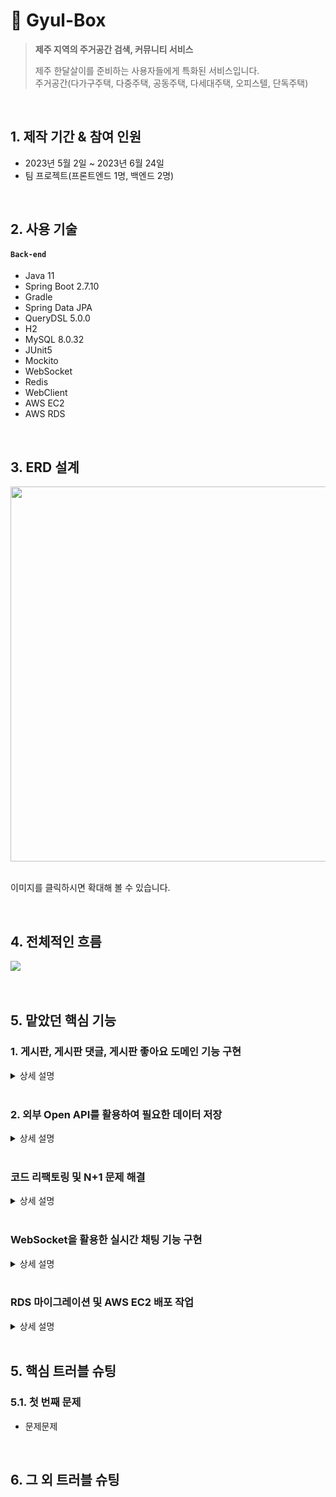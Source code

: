# :pushpin: Gyul-Box
><b>제주 지역의 주거공간 검색, 커뮤니티 서비스</b>
>
>제주 한달살이를 준비하는 사용자들에게 특화된 서비스입니다.   
>주거공간(다가구주택, 다중주택, 공동주택, 다세대주택, 오피스텔, 단독주택)

</br>

## 1. 제작 기간 & 참여 인원
- 2023년 5월 2일 ~ 2023년 6월 24일
- 팀 프로젝트(프론트엔드 1명, 백엔드 2명)

</br>

## 2. 사용 기술
#### `Back-end`
  - Java 11
  - Spring Boot 2.7.10
  - Gradle
  - Spring Data JPA
  - QueryDSL 5.0.0
  - H2
  - MySQL 8.0.32
  - JUnit5
  - Mockito
  - WebSocket
  - Redis
  - WebClient
  - AWS EC2
  - AWS RDS

</br>

## 3. ERD 설계
<img src="https://github.com/bangjaeyoung/gyul-box/assets/80241053/71ec04c6-2c24-414f-99a1-a4dacb6de443" width=600 height=600>

</br>
</br>

이미지를 클릭하시면 확대해 볼 수 있습니다.

</br>

## 4. 전체적인 흐름
<img src="https://github.com/bangjaeyoung/gyul-box/assets/80241053/72a29c5c-dba1-46e0-8411-5c9544181cb6">

</br>
</br>
</br>

## 5. 맡았던 핵심 기능
### 1. 게시판, 게시판 댓글, 게시판 좋아요 도메인 기능 구현
 
<details>
<summary>상세 설명</summary>
<div markdown="1">

#### 1-1. 연관 관계 그림

<img src="https://github.com/bangjaeyoung/gyul-box/assets/80241053/0e7d6ac5-a7e2-4cf6-8911-8abd2bfb2a4a">

#### 1-2. 각 도메인 Service Layer 코드

- [게시판](https://github.com/bangjaeyoung/gyul-box/blob/main/server/src/main/java/jeju/oneroom/post/service/PostService.java)   
- [게시판 댓글](https://github.com/bangjaeyoung/gyul-box/blob/main/server/src/main/java/jeju/oneroom/postcomment/service/PostCommentService.java)   
- [게시판 좋아요](https://github.com/bangjaeyoung/gyul-box/blob/main/server/src/main/java/jeju/oneroom/postlike/service/PostLikeService.java)

#### 1-3. 내용

- 특정 게시물이 삭제될 경우, 해당 게시물의 댓글, 좋아요 데이터도 삭제되도록 구현하였습니다.   
```Java
    @OneToMany(mappedBy = "post", orphanRemoval = true)
    private List<PostComment> postComments = new ArrayList<>();

    @OneToMany(mappedBy = "post", orphanRemoval = true)
    private List<PostLike> postLikes = new ArrayList<>();
```

</br>

- 게시물과 댓글이 수정, 삭제할 경우 작성한 본인만 가능하도록 처리하였습니다.   
```Java
    @Transactional
    public Post updatePost(User user, PostDto.Patch patchDto) {
        Post verifiedPost = findVerifiedPost(patchDto.getPostId());

        if (verifiedPost.isAuthor(user)) {
            verifiedPost.update(patchDto.getTitle(), patchDto.getContent());
        } else {
            throw new BusinessLogicException(ExceptionCode.NO_PERMISSION_TO_EDIT);
        }

        return verifiedPost;
    }
```

</br>

- 게시물 조회 시, 조회 수가 1씩 증가되도록 Post 엔티티 내에 필드값 변경 메서드를 만들었습니다.   
  - 서비스단의 로직에서 처리하지 않은 이유는 JPA의 변경감지를 이용하고, 코드 재사용성을 높이기 위함입니다.   
```Java
    @Transactional
    public PostDto.Response findPostByPostId(long postId) {
        Post verifiedPost = findVerifiedPost(postId);
        verifiedPost.updateViews(); // 단일 게시글 조회 시, 조회 수 1씩 증가

        return postMapper.postToResponseDto(verifiedPost);
    }
```

</br>

- 게시글에 대한 좋아요를 2번 누를 경우, 취소되도록 기능을 구현했습니다.   
```Java
    @Transactional
    public void pushLike(Post post, User user) {
        checkSameUser(post, user);
        postLikeRepository.findByPostAndUser(post, user)
                .ifPresentOrElse(
                        postLike -> postLikeRepository.deleteById(postLike.getId()),
                        () -> {
                            PostLike postLike = PostLike.builder().post(post).user(user).build();
                            postLikeRepository.save(postLike);
                        });
    }
```

</div>
</details>

</br>

### 2. 외부 Open API를 활용하여 필요한 데이터 저장



<details>
<summary>상세 설명</summary>
<div markdown="1">
  
#### 2-1. 사용 목적

- 지역에 따른 주거공간 데이터 필요
- 프론트단의 지도 인터페이스에 활용될 주거공간의 위도, 경도 데이터 필요

#### 2-2. 호출 흐름

1. 지역 코드(시군구, 법정동 코드)를 파라미터로 외부 Open API를 호출합니다.   
2. 응답된 데이터는 서비스단으로 이동하여 가공됩니다.   
    - 주거공간의 타입을 선별   
    - 주거공간의 위도, 경도 데이터를 위해 또 다른 외부 Open API를 호출   
    - HouseInfo 엔티티 필드에 맞는 데이터들을 뽑아내 DB에 저장   
(외부 Open API의 호출은 모두 WebClient 라이브러리를 이용하였습니다)

#### 2-3. 코드
:pushpin: [OpenApiController.Java](https://github.com/bangjaeyoung/gyul-box/blob/main/server/src/main/java/jeju/oneroom/openapi/controller/OpenApiController.java)   
:pushpin: [OpenApiService.Java](https://github.com/bangjaeyoung/gyul-box/blob/main/server/src/main/java/jeju/oneroom/openapi/service/OpenApiService.java)   
:pushpin: [GeoPointService.Java](https://github.com/bangjaeyoung/gyul-box/blob/main/server/src/main/java/jeju/oneroom/openapi/service/GeoPointService.java)   

</div>
</details>

</br>

### 코드 리팩토링 및 N+1 문제 해결

<details>
<summary>상세 설명</summary>
<div markdown="1">
</div>
</details>

</br>

### WebSocket을 활용한 실시간 채팅 기능 구현

<details>
<summary>상세 설명</summary>
<div markdown="1">
</div>
</details>

</br>

### RDS 마이그레이션 및 AWS EC2 배포 작업

<details>
<summary>상세 설명</summary>
<div markdown="1">
</div>
</details>

</br>

## 5. 핵심 트러블 슈팅
### 5.1. 첫 번째 문제
- 문제문제

</br>

## 6. 그 외 트러블 슈팅
